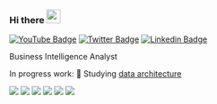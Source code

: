 ### Hi there <img src="https://media.giphy.com/media/hvRJCLFzcasrR4ia7z/giphy.gif" width="25px">

[![YouTube Badge](https://img.shields.io/badge/-Youtube-c14438?style=flat-square&labelColor=c14438&logo=youtube&logoColor=white&link=https://www.youtube.com/channel/UCA8MwBY1VYGTQvciS0lmEwA)](https://www.youtube.com/channel/UCA8MwBY1VYGTQvciS0lmEwA)
[![Twitter Badge](https://img.shields.io/badge/-Twitter-1ca0f1?style=flat-square&labelColor=1ca0f1&logo=twitter&logoColor=white&link=https://twitter.com/andreluis)](https://twitter.com/andreluis)
[![Linkedin Badge](https://img.shields.io/badge/-LinkedIn-blue?style=flat-square&logo=Linkedin&logoColor=white&link=https://www.linkedin.com/in/andreluisfrancisco/)](https://www.linkedin.com/in/andreluisfrancisco/)

Business Intelligence Analyst


In progress work:
:rocket: Studying [data architecture](https://github.com/andreluisfrancisco/devops) 

![](https://img.shields.io/badge/OS-Windows-informational?style=flat&logo=<LOGO_NAME>&logoColor=white&color=2bbc8a)
![](https://img.shields.io/badge/Editor-VSCode-informational?style=flat&logo=<LOGO_NAME>&logoColor=white&color=2bbc8a)
![](https://img.shields.io/badge/BI-QlikSense-informational?style=flat&logo=<LOGO_NAME>&logoColor=white&color=2bbc8a)
![](https://img.shields.io/badge/Data-SQLServer-informational?style=flat&logo=<LOGO_NAME>&logoColor=white&color=2bbc8a)
![](https://img.shields.io/badge/Code-Python-informational?style=flat&logo=<LOGO_NAME>&logoColor=white&color=2bbc8a)
![](https://img.shields.io/badge/Interest-DataArchitecture-informational?style=flat&logo=<LOGO_NAME>&logoColor=white&color=2bbc8a)

